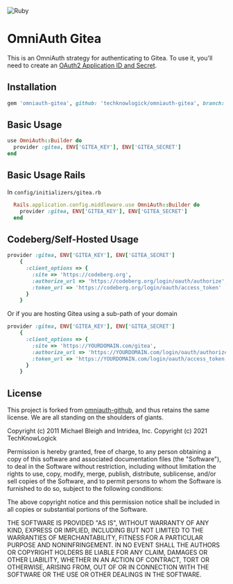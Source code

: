 ![Ruby](https://github.com/techknowlogick/omniauth-gitea/workflows/Ruby/badge.svg?branch=main)

# OmniAuth Gitea

This is an OmniAuth strategy for authenticating to Gitea. To
use it, you'll need to create an [OAuth2 Application ID and Secret](https://docs.gitea.io/en-us/oauth2-provider/#example).

## Installation

```ruby
gem 'omniauth-gitea', github: 'techknowlogick/omniauth-gitea', branch: 'main'
```

## Basic Usage

```ruby
use OmniAuth::Builder do
  provider :gitea, ENV['GITEA_KEY'], ENV['GITEA_SECRET']
end
```

## Basic Usage Rails

In `config/initializers/gitea.rb`

```ruby
  Rails.application.config.middleware.use OmniAuth::Builder do
    provider :gitea, ENV['GITEA_KEY'], ENV['GITEA_SECRET']
  end
```

## Codeberg/Self-Hosted Usage

```ruby
provider :gitea, ENV['GITEA_KEY'], ENV['GITEA_SECRET']
    {
      :client_options => {
        :site => 'https://codeberg.org',
        :authorize_url => 'https://codeberg.org/login/oauth/authorize',
        :token_url => 'https://codeberg.org/login/oauth/access_token'
      }
    }
```
Or if you are hosting Gitea using a sub-path of your domain
```ruby
provider :gitea, ENV['GITEA_KEY'], ENV['GITEA_SECRET']
    {
      :client_options => {
        :site => 'https://YOURDOMAIN.com/gitea',
        :authorize_url => 'https://YOURDOMAIN.com/login/oauth/authorize',
        :token_url => 'https://YOURDOMAIN.com/login/oauth/access_token'
      }
    }
```

## License

This project is forked from [omniauth-github](https://github.com/omniauth/omniauth-github), and thus retains the same license. We are all standing on the shoulders of giants.

Copyright (c) 2011 Michael Bleigh and Intridea, Inc.
Copyright (c) 2021 TechKnowLogick

Permission is hereby granted, free of charge, to any person obtaining a copy of this software and associated documentation files (the "Software"), to deal in the Software without restriction, including without limitation the rights to use, copy, modify, merge, publish, distribute, sublicense, and/or sell copies of the Software, and to permit persons to whom the Software is furnished to do so, subject to the following conditions:

The above copyright notice and this permission notice shall be included in all copies or substantial portions of the Software.

THE SOFTWARE IS PROVIDED "AS IS", WITHOUT WARRANTY OF ANY KIND, EXPRESS OR IMPLIED, INCLUDING BUT NOT LIMITED TO THE WARRANTIES OF MERCHANTABILITY, FITNESS FOR A PARTICULAR PURPOSE AND NONINFRINGEMENT. IN NO EVENT SHALL THE AUTHORS OR COPYRIGHT HOLDERS BE LIABLE FOR ANY CLAIM, DAMAGES OR OTHER LIABILITY, WHETHER IN AN ACTION OF CONTRACT, TORT OR OTHERWISE, ARISING FROM, OUT OF OR IN CONNECTION WITH THE SOFTWARE OR THE USE OR OTHER DEALINGS IN THE SOFTWARE.
